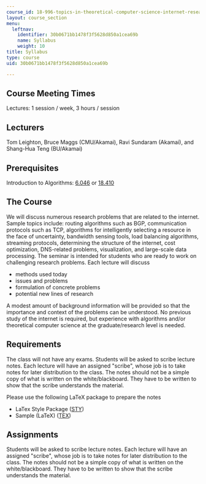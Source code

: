 ```yaml
---
course_id: 18-996-topics-in-theoretical-computer-science-internet-research-problems-spring-2002
layout: course_section
menu:
  leftnav:
    identifier: 30b0671bb1478f3f5628d850a1cea69b
    name: Syllabus
    weight: 10
title: Syllabus
type: course
uid: 30b0671bb1478f3f5628d850a1cea69b

---
```


Course Meeting Times
--------------------

Lectures: 1 session / week, 3 hours / session

Lecturers
---------

Tom Leighton, Bruce Maggs (CMU/Akamai), Ravi Sundaram (Akamai), and Shang-Hua Teng (BU/Akamai)

Prerequisites
-------------

Introduction to Algorithms: [6.046](/courses/6-046j-introduction-to-algorithms-sma-5503-fall-2005) or [18.410](/courses/6-046j-introduction-to-algorithms-sma-5503-fall-2005)

The Course
----------

We will discuss numerous research problems that are related to the internet. Sample topics include: routing algorithms such as BGP, communication protocols such as TCP, algorithms for intelligently selecting a resource in the face of uncertainty, bandwidth sensing tools, load balancing algorithms, streaming protocols, determining the structure of the internet, cost optimization, DNS-related problems, visualization, and large-scale data processing. The seminar is intended for students who are ready to work on challenging research problems. Each lecture will discuss

*   methods used today
*   issues and problems
*   formulation of concrete problems
*   potential new lines of research

A modest amount of background information will be provided so that the importance and context of the problems can be understood. No previous study of the internet is required, but experience with algorithms and/or theoretical computer science at the graduate/research level is needed.

Requirements
------------

The class will not have any exams. Students will be asked to scribe lecture notes. Each lecture will have an assigned "scribe", whose job is to take notes for later distribution to the class. The notes should not be a simple copy of what is written on the white/blackboard. They have to be written to show that the scribe understands the material.

Please use the following LaTeX package to prepare the notes

*   LaTex Style Package ([STY](/courses/mathematics/18-996-topics-in-theoretical-computer-science-internet-research-problems-spring-2002/syllabus/scribe.sty))
*   Sample (LaTeX) ([TEX](/courses/mathematics/18-996-topics-in-theoretical-computer-science-internet-research-problems-spring-2002/syllabus/scribe12.tex))

Assignments
-----------

Students will be asked to scribe lecture notes. Each lecture will have an assigned "scribe", whose job is to take notes for later distribution to the class. The notes should not be a simple copy of what is written on the white/blackboard. They have to be written to show that the scribe understands the material.